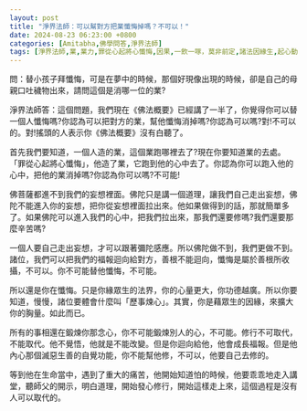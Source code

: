 ```yaml
---
layout: post
title: "淨界法師：可以幫對方把業懺悔掉嗎？不可以！"
date: 2024-08-23 06:23:00 +0800
categories: [Amitabha,佛學問答,淨界法師]
tags: [淨界法師,業,業力,罪從心起將心懺悔,因果,一飲一啄，莫非前定,諸法因緣生,起心動念,逆緣,惡緣]
---
```


問：替小孩子拜懺悔，可是在夢中的時候，那個好現像出現的時候，卻是自己的母親口吐穢物出來，請問這個是消哪一位的業?

淨界法師答：這個問題，我們現在《佛法概要》已經講了一半了，你覺得你可以替一個人懺悔嗎?你認為可以把對方的業，幫他懺悔消掉嗎?你認為可以嗎?對!不可以的。對!搖頭的人表示你《佛法概要》沒有白聽了。

首先我們要知道，一個人造的業，這個業跑哪裡去了?現在你要知道業的去處。 「罪從心起將心懺悔」，他造了業，它跑到他的心中去了。你認為你可以跑入他的心中，把他的業消掉嗎?你認為你可以嗎?不可能!

佛菩薩都進不到我們的妄想裡面。佛陀只是講一個道理，讓我們自己走出妄想，佛陀不能進入你的妄想，把你從妄想裡面拉出來。他如果做得到的話，那就簡單多了。如果佛陀可以進入我們的心中，把我們拉出來，那我們還要修嗎?我們還要那麼辛苦嗎?

一個人要自己走出妄想，才可以跟著彌陀感應。所以佛陀做不到，我們更做不到。諸位，我們可以把我們的福報迴向給對方，善根不能迴向，懺悔是屬於善根所收攝，不可以。你不可能替他懺悔，不可能。

所以還是你在懺悔。只是你緣眾生的法界，你的心量更大，你功德越廣。所以你要知道，慢慢，諸位要體會什麼叫「歷事煉心」。其實，你是藉眾生的因緣，來擴大你的胸量。如此而已。

所有的事相還在鍛煉你那念心，你不可能鍛煉別人的心，不可能。修行不可取代，不能取代。他不覺悟，他就是不能改變。但是你迴向給他，他會成長福報。但是他內心那個滅惡生善的自覺功能，你不能幫他修，不可以，他要自己去修的。

等到他在生命當中，遇到了重大的痛苦，他開始知道怕的時候，他要乖乖地走入講堂，聽師父的開示，明白道理，開始發心修行，開始這樣走上來，這個過程是沒有人可以取代的。      